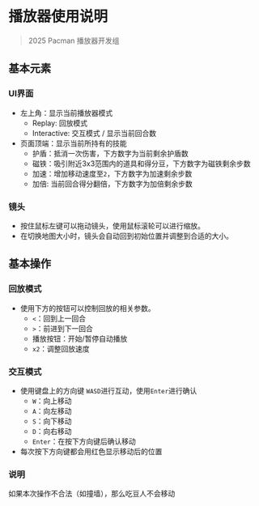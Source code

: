 # 播放器使用说明
> 2025 Pacman 播放器开发组
## 基本元素
### UI界面
- 左上角：显示当前播放器模式
    - Replay: 回放模式
    - Interactive: 交互模式 / 显示当前回合数
- 页面顶端：显示当前所持有的技能
    - 护盾：抵消一次伤害，下方数字为当前剩余护盾数
    - 磁铁：吸引附近3x3范围内的道具和得分豆，下方数字为磁铁剩余步数
    - 加速：增加移动速度至`2`，下方数字为加速剩余步数
    - 加倍: 当前回合得分翻倍，下方数字为加倍剩余步数
### 镜头
- 按住鼠标左键可以拖动镜头，使用鼠标滚轮可以进行缩放。
- 在切换地图大小时，镜头会自动回到初始位置并调整到合适的大小。

## 基本操作
### 回放模式
- 使用下方的按钮可以控制回放的相关参数。
    - `<`：回到上一回合
    - `>`：前进到下一回合
    - 播放按钮：开始/暂停自动播放
    - `x2`：调整回放速度
### 交互模式
- 使用键盘上的方向键 `WASD`进行互动，使用`Enter`进行确认
    - `W`：向上移动
    - `A`：向左移动
    - `S`：向下移动
    - `D`：向右移动
    - `Enter`：在按下方向键后确认移动
- 每次按下方向键都会用红色显示移动后的位置
### 说明
如果本次操作不合法（如撞墙），那么吃豆人不会移动